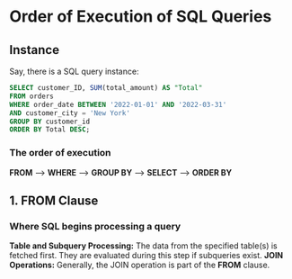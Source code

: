 # Order of Execution of SQL Queries
## Instance
Say, there is a SQL query instance:
```sql
SELECT customer_ID, SUM(total_amount) AS "Total"
FROM orders
WHERE order_date BETWEEN '2022-01-01' AND '2022-03-31'
AND customer_city = 'New York'
GROUP BY customer_id
ORDER BY Total DESC;
```
### The order of execution 
 **FROM** --> **WHERE** --> **GROUP BY** --> **SELECT** --> **ORDER BY**

 ## 1. FROM Clause
### Where SQL begins processing a query
**Table and Subquery Processing:** The data from the specified table(s) is fetched first. They are evaluated during this step if subqueries exist.
**JOIN Operations:** Generally, the JOIN operation is part of the **FROM** clause.
 

